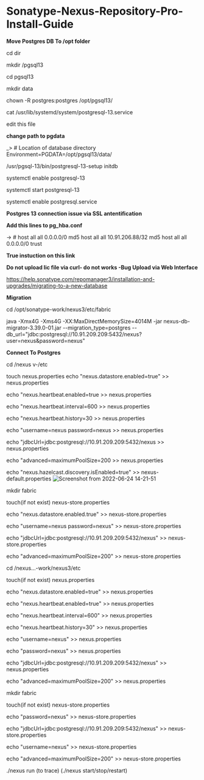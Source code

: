 # Sonatype-Nexus-Repository-Pro-Install-Guide


**Move Postgres DB To /opt folder**

cd dir

mkdir /pgsql13

cd pgsql13

mkdir data

chown -R postgres:postgres /opt/pgsql13/

cat  /usr/lib/systemd/system/postgresql-13.service

edit this file

**change path to pgdata**

_> # Location of database directory
Environment=PGDATA=/opt/pgsql13/data/


/usr/pgsql-13/bin/postgresql-13-setup initdb

systemctl enable postgresql-13

systemctl start postgresql-13

systemctl enable postgresql.service


**Postgres 13 connection issue via SSL antentification**

**Add this  lines to pg_hba.conf**

-> # host  all     all 0.0.0.0/0 md5
host    all             all             10.91.206.88/32         md5
host    all             all             0.0.0.0/0               trust



**True instuction on this link**

**Do not upload lic file via curl- do not works -Bug Upload via Web Interface**

https://help.sonatype.com/repomanager3/installation-and-upgrades/migrating-to-a-new-database

**Migration**

cd /opt/sonatype-work/nexus3/etc/fabric
 
java -Xmx4G -Xms4G -XX:MaxDirectMemorySize=4014M -jar nexus-db-migrator-3.39.0-01.jar --migration_type=postgres --db_url="jdbc:postgresql://10.91.209.209:5432/nexus?user=nexus&password=nexus"


**Connect To Postgres**

cd  /nexus v-/etc 

touch nexus.properties
echo "nexus.datastore.enabled=true" >> nexus.properties

echo "nexus.heartbeat.enabled=true >> nexus.properties

echo "nexus.heartbeat.interval=600 >> nexus.properties

echo "nexus.heartbeat.history=30 >> nexus.properties

echo "username=nexus password=nexus >> nexus.properties

echo "jdbcUrl=jdbc\:postgresql\://10.91.209.209\:5432/nexus >> nexus.properties

echo "advanced=maximumPoolSize\=200 >> nexus.properties


echo "nexus.hazelcast.discovery.isEnabled=true" >> nexus-default.properties
![Screenshot from 2022-06-24 14-21-51](https://user-images.githubusercontent.com/16716538/175542528-a170c61e-c647-4146-a427-a8f244f6eaec.png)

mkdir fabric


touch(if not exist) nexus-store.properties

echo "nexus.datastore.enabled.true" >> nexus-store.properties

echo "username=nexus password=nexus" >> nexus-store.properties

echo "jdbcUrl=jdbc\:postgresql\://10.91.209.209\:5432/nexus" >> nexus-store.properties

echo "advanced=maximumPoolSize\=200" >> nexus-store.properties


cd /nexus...-work/nexus3/etc

touch(if not exist) nexus.properties


echo "nexus.datastore.enabled=true" >> nexus.properties

echo "nexus.heartbeat.enabled=true" >> nexus.properties

echo "nexus.heartbeat.interval=600" >> nexus.properties

echo "nexus.heartbeat.history=30" >> nexus.properties

echo "username=nexus" >> nexus.properties

echo "password=nexus" >> nexus.properties

echo "jdbcUrl=jdbc\:postgresql\://10.91.209.209\:5432/nexus" >> nexus.properties

echo "advanced=maximumPoolSize\=200" >> nexus.properties

mkdir fabric


touch(if not exist) nexus-store.properties



echo "password=nexus" >> nexus-store.properties

echo "jdbcUrl=jdbc\:postgresql\://10.91.209.209\:5432/nexus" >> nexus-store.properties

echo "username=nexus" >> nexus-store.properties

echo "advanced=maximumPoolSize\=200" >> nexus-store.properties




./nexus run (to trace)   (./nexus start/stop/restart)  
